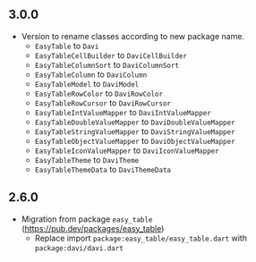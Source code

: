 ## 3.0.0

* Version to rename classes according to new package name.
  * `EasyTable` to `Davi`
  * `EasyTableCellBuilder` to `DaviCellBuilder`
  * `EasyTableColumnSort` to `DaviColumnSort`
  * `EasyTableColumn` to `DaviColumn`
  * `EasyTableModel` to `DaviModel`
  * `EasyTableRowColor` to `DaviRowColor`
  * `EasyTableRowCursor` to `DaviRowCursor`
  * `EasyTableIntValueMapper` to `DaviIntValueMapper`
  * `EasyTableDoubleValueMapper` to `DaviDoubleValueMapper`
  * `EasyTableStringValueMapper` to `DaviStringValueMapper`
  * `EasyTableObjectValueMapper` to `DaviObjectValueMapper`
  * `EasyTableIconValueMapper` to `DaviIconValueMapper`
  * `EasyTableTheme` to `DaviTheme`
  * `EasyTableThemeData` to `DaviThemeData`

## 2.6.0

* Migration from package `easy_table` (https://pub.dev/packages/easy_table)
  * Replace import `package:easy_table/easy_table.dart` with `package:davi/davi.dart`